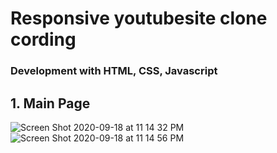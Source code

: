 # Responsive youtubesite clone cording
 ### Development with HTML, CSS, Javascript

## 1. Main Page
![Screen Shot 2020-09-18 at 11 14 32 PM](https://user-images.githubusercontent.com/8447473/93592290-03e04a80-fa06-11ea-8dc3-0e848e29ec97.png)
![Screen Shot 2020-09-18 at 11 14 56 PM](https://user-images.githubusercontent.com/8447473/93592359-25413680-fa06-11ea-869e-641dd0658cd0.png)
